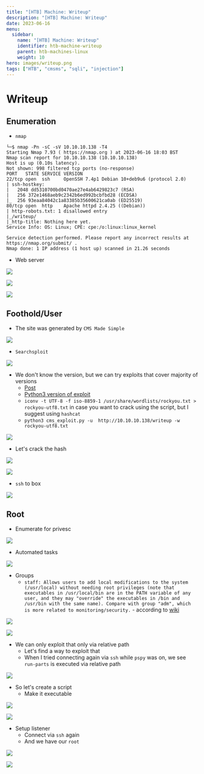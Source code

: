 ```yaml
---
title: "[HTB] Machine: Writeup"
description: "[HTB] Machine: Writeup"
date: 2023-06-16
menu:
  sidebar:
    name: "[HTB] Machine: Writeup"
    identifier: htb-machine-writeup
    parent: htb-machines-linux
    weight: 10
hero: images/writeup.png
tags: ["HTB", "cmsms", "sqli", "injection"]
---
```


# Writeup
## Enumeration
- `nmap`
```'
└─$ nmap -Pn -sC -sV 10.10.10.138 -T4 
Starting Nmap 7.93 ( https://nmap.org ) at 2023-06-16 18:03 BST
Nmap scan report for 10.10.10.138 (10.10.10.138)
Host is up (0.10s latency).
Not shown: 998 filtered tcp ports (no-response)
PORT   STATE SERVICE VERSION
22/tcp open  ssh     OpenSSH 7.4p1 Debian 10+deb9u6 (protocol 2.0)
| ssh-hostkey: 
|   2048 dd5310700bd0470ae27e4ab6429823c7 (RSA)
|   256 372e1468aeb9c2342b6ed992bcbfbd28 (ECDSA)
|_  256 93eaa84042c1a83385b35600621ca0ab (ED25519)
80/tcp open  http    Apache httpd 2.4.25 ((Debian))
| http-robots.txt: 1 disallowed entry 
|_/writeup/
|_http-title: Nothing here yet.
Service Info: OS: Linux; CPE: cpe:/o:linux:linux_kernel

Service detection performed. Please report any incorrect results at https://nmap.org/submit/ .
Nmap done: 1 IP address (1 host up) scanned in 21.26 seconds
```
- Web server

![](./images/1.png)

![](./images/2.png)

![](./images/3.png)


## Foothold/User
- The site was generated by `CMS Made Simple`

![](./images/4.png)

- `Searchsploit`

![](./images/5.png)

- We don't know the version, but we can try exploits that cover majority of versions
  - [Post](https://packetstormsecurity.com/files/152356/CMS-Made-Simple-SQL-Injection.html)
  - [Python3 version of exploit](https://github.com/e-renna/CVE-2019-9053/blob/master/exploit.py)
  - `iconv -t UTF-8 -f iso-8859-1 /usr/share/wordlists/rockyou.txt > rockyou-utf8.txt` in case you want to crack using the script, but I suggest using `hashcat`
  - `python3 cms_exploit.py -u  http://10.10.10.138/writeup -w rockyou-utf8.txt`

![](./images/6.png)

- Let's crack the hash

![](./images/7.png)

![](./images/8.png)

- `ssh` to box

![](./images/9.png)

## Root
- Enumerate for privesc

![](./images/10.png)

- Automated tasks

![](./images/11.png)

- Groups 
  - `staff: Allows users to add local modifications to the system (/usr/local) without needing root privileges (note that executables in /usr/local/bin are in the PATH variable of any user, and they may "override" the executables in /bin and /usr/bin with the same name). Compare with group "adm", which is more related to monitoring/security.` - according to [wiki](https://wiki.debian.org/SystemGroups)

![](./images/12.png)

![](./images/13.png)

- We can only exploit that only via relative path
  - Let's find a way to exploit that
  - When I tried connecting again via `ssh` while `pspy` was on, we see `run-parts` is executed via relative path

![](./images/14.png)

- So let's create a script
  - Make it executable

![](./images/15.png)

![](./images/18.png)

- Setup listener
  - Connect via `ssh` again
  - And we have our `root`

![](./images/16.png)

![](./images/17.png)

